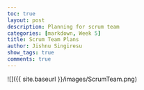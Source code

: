 ```yaml
---
toc: true
layout: post
description: Planning for scrum team
categories: [markdown, Week 5]
title: Scrum Team Plans
author: Jishnu Singiresu
show_tags: true
comments: true
---
```


![]({{ site.baseurl }}/images/ScrumTeam.png)